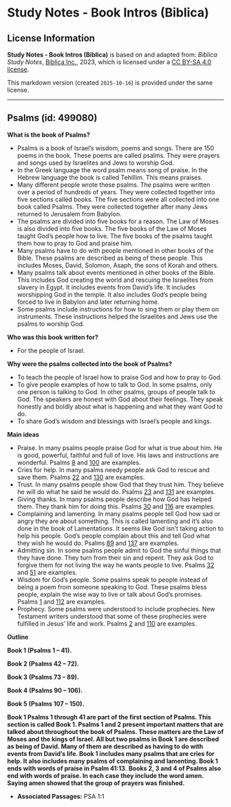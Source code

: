 # Study Notes - Book Intros (Biblica)

## License Information

**Study Notes - Book Intros (Biblica)** is based on and adapted from: _Biblica Study Notes_, [Biblica Inc.](https://www.biblica.com/), 2023, which is licensed under a [CC BY-SA 4.0 license](https://creativecommons.org/licenses/by-sa/4.0/legalcode.en).

This markdown version (created `2025-10-16`) is provided under the same license.



--------------------------------

## Psalms (id: 499080)

**What is the book of Psalms?**

* Psalms is a book of Israel’s wisdom, poems and songs. There are 150 poems in the book. These poems are called psalms. They were prayers and songs used by Israelites and Jews to worship God.
* In the Greek language the word psalm means song of praise. In the Hebrew language the book is called Tehillim. This means praises.
* Many different people wrote these psalms. The psalms were written over a period of hundreds of years. They were collected together into five sections called books. The five sections were all collected into one book called Psalms. They were collected together after many Jews returned to Jerusalem from Babylon.
* The psalms are divided into five books for a reason. The Law of Moses is also divided into five books. The five books of the Law of Moses taught God’s people how to live. The five books of the psalms taught them how to pray to God and praise him.
* Many psalms have to do with people mentioned in other books of the Bible. These psalms are described as being of these people. This includes Moses, David, Solomon, Asaph, the sons of Korah and others.
* Many psalms talk about events mentioned in other books of the Bible. This includes God creating the world and rescuing the Israelites from slavery in Egypt. It includes events from David’s life. It includes worshipping God in the temple. It also includes God’s people being forced to live in Babylon and later returning home.
* Some psalms include instructions for how to sing them or play them on instruments. These instructions helped the Israelites and Jews use the psalms to worship God.

**Who was this book written for?**

* For the people of Israel.

**Why were the psalms collected into the book of Psalms?**

* To teach the people of Israel how to praise God and how to pray to God.
* To give people examples of how to talk to God. In some psalms, only one person is talking to God. In other psalms, groups of people talk to God. The speakers are honest with God about their feelings. They speak honestly and boldly about what is happening and what they want God to do.
* To share God’s wisdom and blessings with Israel’s people and kings.

**Main ideas**

* Praise. In many psalms people praise God for what is true about him. He is good, powerful, faithful and full of love. His laws and instructions are wonderful. Psalms [8](https://ref.ly/Ps8:1-Ps8:9) and [100](https://ref.ly/Ps100:1-Ps100:5) are examples.
* Cries for help. In many psalms needy people ask God to rescue and save them. Psalms [22](https://ref.ly/Ps22:1-Ps22:31) and [130](https://ref.ly/Ps130:1-Ps130:8) are examples.
* Trust. In many psalms people show God that they trust him. They believe he will do what he said he would do. Psalms [23](https://ref.ly/Ps23:1-Ps23:6) and [131](https://ref.ly/Ps131:1-Ps131:3) are examples.
* Giving thanks. In many psalms people describe how God has helped them. They thank him for doing this. Psalms [30](https://ref.ly/Ps30:1-Ps30:12) and [116](https://ref.ly/Ps116:1-Ps116:19) are examples.
* Complaining and lamenting. In many psalms people tell God how sad or angry they are about something. This is called lamenting and it’s also done in the book of Lamentations. It seems like God isn’t taking action to help his people. God’s people complain about this and tell God what they wish he would do. Psalms [89](https://ref.ly/Ps89:1-Ps89:52) and [137](https://ref.ly/Ps137:1-Ps137:9) are examples.
* Admitting sin. In some psalms people admit to God the sinful things that they have done. They turn from their sin and repent. They ask God to forgive them for not living the way he wants people to live. Psalms [32](https://ref.ly/Ps32:1-Ps32:11) and [51](https://ref.ly/Ps51:1-Ps51:19) are examples.
* Wisdom for God’s people. Some psalms speak to people instead of being a poem from someone speaking to God. These psalms bless people, explain the wise way to live or talk about God’s promises. Psalms [1](https://ref.ly/Ps1:1-Ps1:6) and [112](https://ref.ly/Ps112:1-Ps112:10) are examples.
* Prophecy. Some psalms were understood to include prophecies. New Testament writers understood that some of these prophecies were fulfilled in Jesus’ life and work. Psalms [2](https://ref.ly/Ps2:1-Ps2:12) and [110](https://ref.ly/Ps110:1-Ps110:7) are examples.

**Outline**

**Book 1 (Psalms 1 – 41\).**

**Book 2 (Psalms 42 – 72\).**

**Book 3 (Psalms 73 – 89\).**

**Book 4 (Psalms 90 – 106\).**

**Book 5 (Psalms 107 – 150\).**

**Book 1 Psalms 1 through 41 are part of the first section of Psalms. This section is called Book 1\. Psalms 1 and 2 present important matters that are talked about throughout the book of Psalms. These matters are the Law of Moses and the kings of Israel. All but two psalms in Book 1 are described as being of David. Many of them are described as having to do with events from David’s life. Book 1 includes many psalms that are cries for help. It also includes many psalms of complaining and lamenting. Book 1 ends with words of praise in Psalm 41:13\.** **Books 2, 3 and 4 of Psalms also end with words of praise. In each case they include the word amen. Saying amen showed that the group of prayers was finished.**

* **Associated Passages:** PSA 1:1

